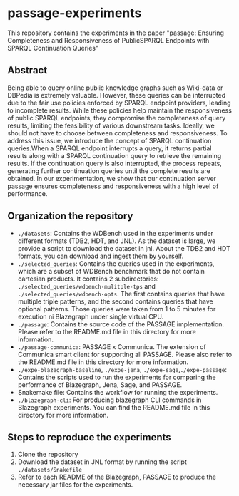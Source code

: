 # passage-experiments
This repository contains the experiments in the paper "passage: Ensuring Completeness and Responsiveness of PublicSPARQL Endpoints with SPARQL Continuation Queries"

## Abstract
Being able to query online public knowledge graphs such as Wiki-data or DBPedia is extremely valuable. 
However, these queries can be interrupted due to the fair use policies enforced by SPARQL endpoint providers, 
leading to incomplete results. While these policies help maintain the responsiveness of public SPARQL endpoints,
they compromise the completeness of query results, limiting the feasibility of various downstream tasks.
Ideally, we should not have to choose between completeness and responsiveness. To address this issue, 
we introduce the concept of SPARQL continuation queries.When a SPARQL endpoint interrupts a query, 
it returns partial results along with a SPARQL continuation query to retrieve the remaining results. 
If the continuation query is also interrupted, the process repeats, generating further continuation 
queries until the complete results are obtained. In our experimentation, we show that our continuation
server passage ensures completeness and responsiveness with a high level of performance.

## Organization the repository
- `./datasets`: Contains the WDBench used in the experiments under different formats (TDB2, HDT, and JNL). 
As the dataset is large, we provide a script to download the dataset in jnl. About the TDB2 and HDT formats, you can download and ingest them by yourself.
- `./selected_queries`: Contains the queries used in the experiments, which are a subset of WDBench benchmark that do not contain cartesian products. 
It contains 2 subdirectories: `./selected_queries/wdbench-mulitple-tps` and `./selected_queries/wdbench-opts`. 
The first contains queries that have multiple triple patterns, and the second contains queries that have optional patterns.
Those queries were taken from 1 to 5 minutes for execution ni Blazegraph under single virtual CPU.
- `./passage`: Contains the source code of the PASSAGE implementation. Please refer to the README.md file in this directory for more information.
- `./passage-communica`: PASSAGE x Communica. The extension of Communica smart client for supporting all PASSAGE.
Please also refer to the README.md file in this directory for more information.
- `./expe-blazegraph-baseline`, `./expe-jena`, `./expe-sage`,`./expe-passage`: Contains the scripts used to run the experiments for 
comparing the performance of Blazegraph, Jena, Sage, and PASSAGE. 
- Snakemake file: Contains the workflow for running the experiments.
- `./blazegraph-cli`: For producing blazegraph CLI commands in Blazegraph experiments. You can find the README.md file in this directory for more information.

## Steps to reproduce the experiments

1. Clone the repository
2. Download the dataset in JNL format by running the script `./datasets/Snakefile`
3. Refer to each README of the Blazegraph, PASSAGE to produce the necessary jar files for the experiments.

